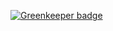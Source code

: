

[![Greenkeeper badge](https://badges.greenkeeper.io/naokie/Belpaese.svg)](https://greenkeeper.io/)